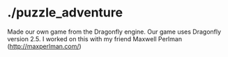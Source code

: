 ./puzzle_adventure
=======

Made our own game from the Dragonfly engine.
Our game uses Dragonfly version 2.5.
I worked on this with my friend Maxwell Perlman (http://maxperlman.com/)